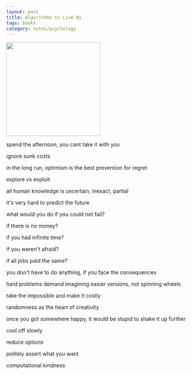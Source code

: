 ```yaml
---
layout: post
title: Algorithms to Live By
tags: books
category: notes/psychology 
---
```


<img height="250"  src="https://i.gr-assets.com/images/S/compressed.photo.goodreads.com/books/1454296875l/25666050.jpg" />


spend the afternoon, you cant take it with you 

ignore sunk costs 

in the long run, optimism is the best prevention for regret

explore vs exploit 

all human knowledge is uncertain, inexact, partial 

it's very hard to predict the future

what would you do if you could not fail?

if there is no money?

if you had infinite time? 

if you weren't afraid?

if all jobs paid the same?

you don't have to do anything, if you face the consequences

hard problems demand imagining easier versions, not spinning wheels 

take the impossible and make it costly 

randomness as the heart of creativity 

once you got somewhere happy, it would be stupid to shake it up further 

cool off slowly 

reduce options

politely assert what you want 

computational kindness
